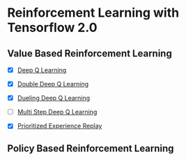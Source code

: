 # Reinforcement Learning with Tensorflow 2.0

## Value Based Reinforcement Learning

* [x] [Deep Q Learning](https://storage.googleapis.com/deepmind-media/dqn/DQNNaturePaper.pdf)

* [x] [Double Deep Q Learning](https://arxiv.org/abs/1509.06461)

* [x] [Dueling Deep Q Learning](https://arxiv.org/abs/1511.06581)

* [ ] [Multi Step Deep Q Learning](https://arxiv.org/abs/1901.07510)

* [x] [Prioritized Experience Replay](https://arxiv.org/abs/1511.05952)

## Policy Based Reinforcement Learning